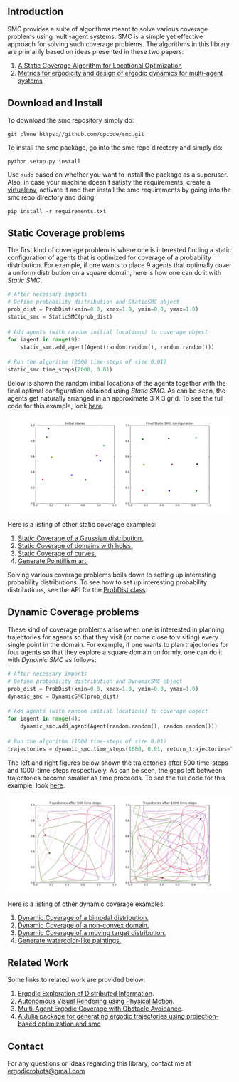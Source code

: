 
Introduction
------------

SMC provides a suite of algorithms meant to solve various coverage problems using multi-agent systems. SMC is a simple yet effective approach for solving such coverage problems. The algorithms in this library are primarily based on ideas presented in these two papers:

1. [A Static Coverage Algorithm for Locational Optimization](http://geoggy.net/resources/Static_SMC_CDC.pdf)
2. [Metrics for ergodicity and design of ergodic dynamics for multi-agent systems](http://geoggy.net/resources/Mathew10Metrics.pdf)

Download and Install
--------------------

To download the smc repository simply do:
```shell
git clone https://github.com/qpcode/smc.git
```
To install the smc package, go into the smc repo directory and simply do:
```shell
python setup.py install
```
Use ```sudo``` based on whether you want to install the package as a superuser. Also, in case your machine doesn't satisfy the requirements, create a [virtualenv](https://docs.python-guide.org/dev/virtualenvs/), activate it and then install the smc requirements by going into the smc repo directory and doing:
```shell
pip install -r requirements.txt
```

Static Coverage problems
------------------------

The first kind of coverage problem is where one is interested finding a static configuration of agents that is optimized for coverage of a probability distribution. For example, if one wants to place 9 agents that optimally cover a uniform distribution on a square domain, here is how one can do it with *Static SMC*.  
```python
# After necessary imports
# Define probability distribution and StaticSMC object
prob_dist = ProbDist(xmin=0.0, xmax=1.0, ymin=0.0, ymax=1.0)
static_smc = StaticSMC(prob_dist)

# Add agents (with random initial locations) to coverage object
for iagent in range(9):
    static_smc.add_agent(Agent(random.random(), random.random()))

# Run the algorithm (2000 time-steps of size 0.01)
static_smc.time_steps(2000, 0.01) 
```
Below is shown the random initial locations of the agents together with the final optimal configuration obtained using *Static SMC*. As can be seen, the agents get naturally arranged in an approximate 3 X 3 grid. To see the full code for this example, look [here](https://github.com/qpcode/smc/blob/master/examples/static_smc/static_smc_3x3.py).


![static_smc_3x3](https://github.com/qpcode/smc/blob/master/examples/static_smc/static_smc_3x3.png?raw=true)

Here is a listing of other static coverage examples:

1. [Static Coverage of a Gaussian distribution.](static_smc_gaussian.md)
2. [Static Coverage of domains with holes.](static_smc_holes.md)
3. [Static Coverage of curves.](static_smc_curves.md)
4. [Generate Pointillism art.](static_smc_pointillism.md)

Solving various coverage problems boils down to setting up interesting probability distributions. To see how to set up interesting probability distributions, see the API for the [ProbDist class](https://github.com/qpcode/smc/blob/master/smc/probdist.py). 

Dynamic Coverage problems
-------------------------

These kind of coverage problems arise when one is interested in planning trajectories for agents so that they visit (or come close to visiting) every single point in the domain. For example, if one wants to plan trajectories for four agents so that they explore a square domain uniformly, one can do it with *Dynamic SMC* as follows:

```python
# After necessary imports
# Define probability distribution and DynamicSMC object
prob_dist = ProbDist(xmin=0.0, xmax=1.0, ymin=0.0, ymax=1.0)
dynamic_smc = DynamicSMC(prob_dist)

# Add agents (with random initial locations) to coverage object
for iagent in range(4):
    dynamic_smc.add_agent(Agent(random.random(), random.random()))

# Run the algorithm (1000 time-steps of size 0.01)
trajectories = dynamic_smc.time_steps(1000, 0.01, return_trajectories=True) 
```

The left and right figures below shown the trajectories after 500 time-steps and 1000-time-steps respectively. As can be seen, the gaps left between trajectories become smaller as time proceeds. To see the full code for this example, look [here](https://github.com/qpcode/smc/blob/master/examples/dynamic_smc/dynamic_smc_4agents.py).

![dynamic_smc_4agents](https://github.com/qpcode/smc/blob/master/examples/dynamic_smc/dynamic_smc_4agents.png?raw=true)

Here is a listing of other dynamic coverage examples:

1. [Dynamic Coverage of a bimodal distribution.](dynamic_smc_bimodal.md)
2. [Dynamic Coverage of a non-convex domain.](dynamic_smc_nonconvex.md)
3. [Dynamic Coverage of a moving target distribution.](dynamic_smc_moving_target.md)
4. [Generate watercolor-like paintings.](dynamic_smc_painting.md)

Related Work
------------

Some links to related work are provided below:

1. [Ergodic Exploration of Distributed Information](https://arxiv.org/abs/1708.09352).
2. [Autonomous Visual Rendering using Physical Motion](https://arxiv.org/abs/1709.02758).
3. [Multi-Agent Ergodic Coverage with Obstacle Avoidance](http://biorobotics.ri.cmu.edu/papers/paperUploads/15731-68931-1-PB.pdf).
4. [A Julia package for generating ergodic trajectories using projection-based optimization and smc](https://github.com/dressel/ErgodicControl.jl)

Contact
-------

For any questions or ideas regarding this library, contact me at ergodicrobots@gmail.com